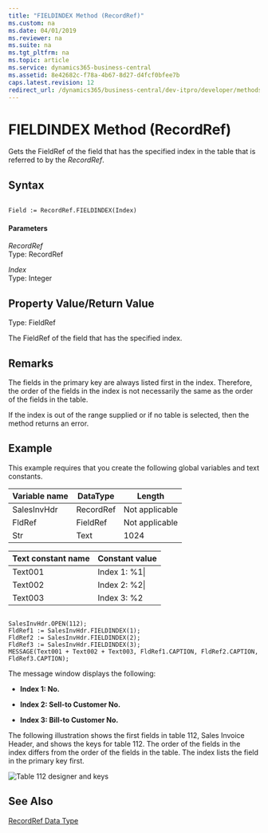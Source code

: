 ```yaml
---
title: "FIELDINDEX Method (RecordRef)"
ms.custom: na
ms.date: 04/01/2019
ms.reviewer: na
ms.suite: na
ms.tgt_pltfrm: na
ms.topic: article
ms.service: dynamics365-business-central
ms.assetid: 8e42682c-f78a-4b67-8d27-d4fcf0bfee7b
caps.latest.revision: 12
redirect_url: /dynamics365/business-central/dev-itpro/developer/methods-auto/library
---
```


 

# FIELDINDEX Method (RecordRef)
Gets the FieldRef of the field that has the specified index in the table that is referred to by the *RecordRef*.  

## Syntax  

```  

Field := RecordRef.FIELDINDEX(Index)  
```  

#### Parameters  
 *RecordRef*  
 Type: RecordRef  

 *Index*  
 Type: Integer  

## Property Value/Return Value  
 Type: FieldRef  

 The FieldRef of the field that has the specified index.  

## Remarks  
 The fields in the primary key are always listed first in the index. Therefore, the order of the fields in the index is not necessarily the same as the order of the fields in the table.  

 If the index is out of the range supplied or if no table is selected, then the method returns an error.  

## Example  
 This example requires that you create the following global variables and text constants.  

|Variable name|DataType|Length|  
|-------------------|--------------|------------|  
|SalesInvHdr|RecordRef|Not applicable|  
|FldRef|FieldRef|Not applicable|  
|Str|Text|1024|  

|Text constant name|Constant value|  
|------------------------|--------------------|  
|Text001|Index 1: %1\\|  
|Text002|Index 2: %2\\|  
|Text003|Index 3: %2|  

```  

SalesInvHdr.OPEN(112);  
FldRef1 := SalesInvHdr.FIELDINDEX(1);  
FldRef2 := SalesInvHdr.FIELDINDEX(2);  
FldRef3 := SalesInvHdr.FIELDINDEX(3);  
MESSAGE(Text001 + Text002 + Text003, FldRef1.CAPTION, FldRef2.CAPTION, FldRef3.CAPTION);  
```  

 The message window displays the following:  

-   **Index 1: No.**  

-   **Index 2: Sell-to Customer No.**  

-   **Index 3: Bill-to Customer No.**  

 The following illustration shows the first fields in table 112, Sales Invoice Header, and shows the keys for table 112. The order of the fields in the index differs from the order of the fields in the table. The index lists the field in the primary key first.  

 ![Table 112 designer and keys](../media/DesignTable112.png "DesignTable112")  

## See Also  
 [RecordRef Data Type](../datatypes/devenv-RecordRef-Data-Type.md)
